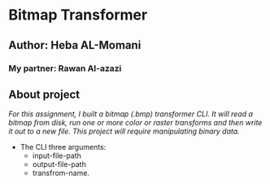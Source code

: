 # Bitmap Transformer

## Author: Heba AL-Momani
### My partner: Rawan Al-azazi



## About project

*For this assignment, I built a bitmap (.bmp) transformer CLI. It will read a bitmap from disk, run one or more color or raster transforms and then write it out to a new file. This project will require manipulating binary data.*

* The CLI three arguments:
  * input-file-path
  * output-file-path
  * transfrom-name.


